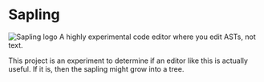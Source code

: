 # Sapling
![Sapling logo](https://raw.githubusercontent.com/kneasle/sapling/master/sapling.gif)
A highly experimental code editor where you edit ASTs, not text.

This project is an experiment to determine if an editor like this is actually useful.  If it is, then the sapling might grow into a tree.
